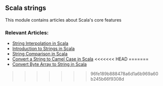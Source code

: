 ## Scala strings

This module contains articles about Scala's core features

### Relevant Articles: 

- [String Interpolation in Scala](https://www.baeldung.com/scala/string-interpolation)
- [Introduction to Strings in Scala](https://www.baeldung.com/scala/strings-intro)
- [String Comparison in Scala](https://www.baeldung.com/scala/string-comparison)
- [Convert a String to Camel Case in Scala](https://www.baeldung.com/scala/string-to-camel-case)
<<<<<<< HEAD
=======
- [Convert Byte Array to String in Scala](https://www.baeldung.com/scala/convert-byte-array-to-string)
>>>>>>> 96fe189b888478a6d1a6b969a60b245b66f9308d
